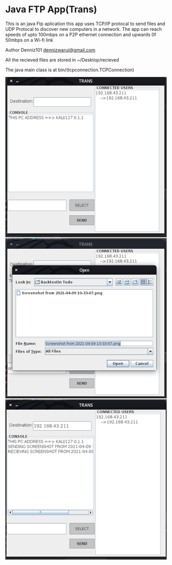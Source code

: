 # Java FTP App(Trans)


This is an  java Ftp aplication this app uses TCP/IP protocal to send files and  UDP Protocal to discover new 
computers in a network. The app can reach speeds of upto 100mbps on a P2P ethernet connection and upwards 0f 50mbps on 
a Wi-fi link

Author Denniz101 <dennizwarui@gmail.com>

All the recieved files are stored in ~/Desktop/recieved

The java main class is at bin/(tcpconnection.TCPConnection)


<img src="https://github.com/deno101/FTPApp/blob/master/Screenshot_1.png" height="500">
<img src="https://github.com/deno101/FTPApp/blob/master/Screenshot_2.png" height="500">
<img src="https://github.com/deno101/FTPApp/blob/master/Screenshot_3.png" height="500">
